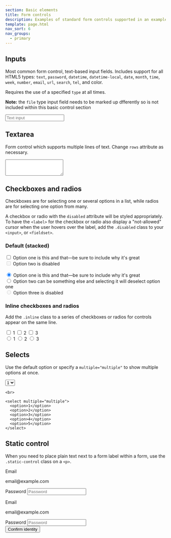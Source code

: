 ```yaml
---
section: Basic elements
title: Form controls
description: Examples of standard form controls supported in an example form layout.
template: page.html
nav_sort: 6
nav_groups:
  - primary
---
```



## Inputs

Most common form control, text-based input fields. Includes support for all HTML5 types:
<code>text</code>, <code>password</code>, <code>datetime</code>, <code>datetime-local</code>,
<code>date</code>, <code>month</code>, <code>time</code>, <code>week</code>, <code>number</code>,
<code>email</code>, <code>url</code>, <code>search</code>, <code>tel</code>, and <color>color</color>.

Requires the use of a specified <code>type</code> at all times.

<div class="alert alert-info">
  <p><strong>Note:</strong> the <code>file</code> type input field needs to be marked up dfferently so
    is not included within this basic control section</p>
  </div>

  <form class="guide-example">
    <input type="text" placeholder="Text input">
  </form>

  ## Textarea

  Form control which supports multiple lines of text. Change <code>rows</code> attribute as necessary.

  <form class="guide-example">
    <textarea rows="3"></textarea>
  </form>

  ## Checkboxes and radios

  Checkboxes are for selecting one or several options in a list, while radios are for selecting one option from many.

  A checkbox or radio with the <code>disabled</code> attribute will be styled appropriately. To have the <code>&lt;label&gt;</code> for the checkbox or radio also display a "not-allowed" cursor when the user hovers over the label, add the <code>.disabled</code> class to your <code>&lt;input&gt;</code>, or <code>&lt;fieldset&gt;</code>.

  ### Default (stacked)

  <form class="guide-example">
    <div class="checkbox">
      <label>
        <input type="checkbox" value="">
        Option one is this and that&mdash;be sure to include why it's great
      </label>
    </div>
    <div class="checkbox disabled">
      <label>
        <input type="checkbox" value="" disabled>
        Option two is disabled
      </label>
    </div>
    <br class="example-ignore"/>
    <div class="radio">
      <label>
        <input type="radio" name="optionsRadios" id="optionsRadios1" value="option1" checked>
        Option one is this and that&mdash;be sure to include why it's great
      </label>
    </div>
    <div class="radio">
      <label>
        <input type="radio" name="optionsRadios" id="optionsRadios2" value="option2">
        Option two can be something else and selecting it will deselect option one
      </label>
    </div>
    <div class="radio disabled">
      <label>
        <input type="radio" name="optionsRadios" id="optionsRadios3" value="option3" disabled>
        Option three is disabled
      </label>
    </div>
  </form>

  ### Inline checkboxes and radios

  Add the <code>.inline</code> class to a series of checkboxes or radios for controls appear on the same line.

  <form class="guide-example">
    <label class="checkbox inline">
      <input type="checkbox" id="inlineCheckbox1" value="option1"> 1
    </label>
    <label class="checkbox inline">
      <input type="checkbox" id="inlineCheckbox2" value="option2"> 2
    </label>
    <label class="checkbox inline">
      <input type="checkbox" id="inlineCheckbox3" value="option3"> 3
    </label>
    <br class="example-ignore"/>
    <label class="radio inline">
      <input type="radio" name="inlineRadioOptions" id="inlineRadio1" value="option1"> 1
    </label>
    <label class="radio inline">
      <input type="radio" name="inlineRadioOptions" id="inlineRadio2" value="option2"> 2
    </label>
    <label class="radio inline">
      <input type="radio" name="inlineRadioOptions" id="inlineRadio3" value="option3"> 3
    </label>
  </form>

  ## Selects

  Use the default option or specify a <code>multiple="multiple"</code> to show multiple options at once.

  <form class="guide-example">
    <select>
      <option>1</option>
      <option>2</option>
      <option>3</option>
      <option>4</option>
      <option>5</option>
    </select>

    <br>

    <select multiple="multiple">
      <option>1</option>
      <option>2</option>
      <option>3</option>
      <option>4</option>
      <option>5</option>
    </select>
  </form>

  ## Static control

  When you need to place plain text next to a form label within a form, use the <code>.static-control</code> class on a <code>&lt;p&gt;</code>.

  <div class="guide-example">
    <form class="horizontal" role="form">
      <div class="form-group">
        <label>Email</label>
        <p class="form-control-static">email@example.com</p>
      </div>
      <div class="form-group">
        <label for="inputPassword">Password</label>
        <input type="password" id="inputPassword" placeholder="Password">
      </div>
    </form>
  </div>

  <div class="guide-example">
    <form class="inline" role="form">
      <div class="form-group">
        <label>Email</label>
        <p class="form-control-static">email@example.com</p>
      </div>
      <div class="form-group">
        <label for="inputPassword2">Password</label>
        <input type="password" id="inputPassword2" placeholder="Password">
      </div>
      <button type="submit" class="btn">Confirm identity</button>
    </form>
  </div>
